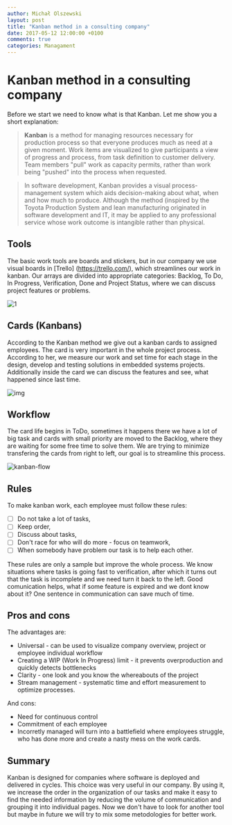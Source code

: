 ```yaml
---
author: Michał Olszewski
layout: post
title: "Kanban method in a consulting company"
date: 2017-05-12 12:00:00 +0100
comments: true
categories: Managament 
---
```


# Kanban method in a consulting company



Before we start we need to know what is that Kanban. Let me show you a short 
explanation:

> **Kanban** is a method for managing resources necessary for production process
so that everyone produces much as need at a given moment. Work items are 
visualized to give participants a view of progress and process, from task 
definition to customer delivery. Team members "pull" work as capacity permits, 
rather than work being "pushed" into the process when requested.

> In software development, Kanban provides a visual process-management system
which aids decision-making about what, when and how much to produce. Although
the method (inspired by the Toyota Production System and lean manufacturing
originated in software development and IT, it may be applied to any professional 
service whose work outcome is intangible rather than physical.

## Tools

The basic work tools are boards and stickers, but in our company we use visual 
boards in [Trello] (https://trello.com/), which streamlines our work in kanban. 
Our arrays are divided into appropriate categories: Backlog, To Do, In Progress,
Verification, Done and Project Status, where we can discuss project features 
or problems.

![1](http://imageshack.com/a/img922/6156/YfxSE1.png)

## Cards (Kanbans)

According to the Kanban method we give out a kanban cards to assigned 
employees. The card is very important in the whole project process. According
to her, we measure our work and set time for each stage in the design, develop
and testing solutions in embedded systems projects. Additionally inside the 
card we can discuss the features and see, what happened since last time.

![img](http://imageshack.com/a/img924/2586/spqDrv.png)

## Workflow

The card life begins in ToDo, sometimes it happens there we have a lot of big
task and cards with small priority are moved to the Backlog, where they are 
waiting for some free time to solve them. We are trying to minimize transfering
the cards from right to left, our goal is to streamline this process.

![kanban-flow](http://imageshack.com/a/img923/2471/u20Zzr.jpg)

## Rules

To make kanban work, each employee must follow these rules:

- [ ] Do not take a lot of tasks,
- [ ] Keep order,
- [ ] Discuss about tasks,
- [ ] Don't race for who will do more - focus on teamwork,
- [ ] When somebody have problem our task is to help each other.

These rules are only a sample but improve the whole process. We know situations 
where tasks is going fast to verification, after which it turns out that the 
task is incomplete and we need turn it back to the left. Good comunication 
helps, what if some feature is expired and we dont know about it? One sentence 
in communication can save much of time. 

## Pros and cons

The advantages are:

- Universal - can be used to visualize company overview, project or employee
individual workflow
- Creating a WIP (Work In Progress) limit - it prevents overproduction and 
quickly detects bottlenecks
- Clarity - one look and you know the whereabouts of the project
- Stream management - systematic time and effort measurement to optimize 
processes.

 And cons:

- Need for continuous control
- Commitment of each employee
- Incorretly managed will turn into a battlefield where employees struggle, who
has done more and create a nasty mess on the work cards. 

## Summary

Kanban is designed for companies where software is deployed and delivered in 
cycles. This choice was very useful in our company. By using it, we increase the 
order in the organization of our tasks and make it easy to find the needed
information by reducing the volume of communication and grouping it into 
individual pages. Now we don't have to look for another tool but maybe in future
we will try to mix some metodologies for better work.
